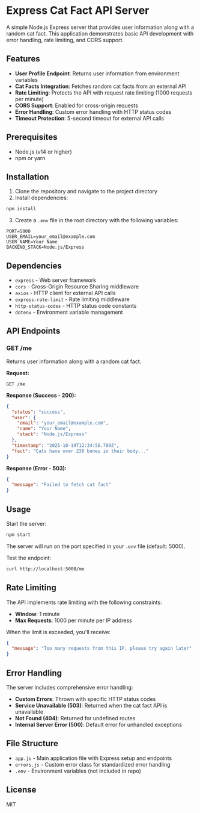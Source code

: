 # Express Cat Fact API Server

A simple Node.js Express server that provides user information along with a random cat fact. This application demonstrates basic API development with error handling, rate limiting, and CORS support.

## Features

- **User Profile Endpoint**: Returns user information from environment variables
- **Cat Facts Integration**: Fetches random cat facts from an external API
- **Rate Limiting**: Protects the API with request rate limiting (1000 requests per minute)
- **CORS Support**: Enabled for cross-origin requests
- **Error Handling**: Custom error handling with HTTP status codes
- **Timeout Protection**: 5-second timeout for external API calls

## Prerequisites

- Node.js (v14 or higher)
- npm or yarn

## Installation

1. Clone the repository and navigate to the project directory
2. Install dependencies:
```bash
npm install
```

3. Create a `.env` file in the root directory with the following variables:
```env
PORT=5000
USER_EMAIL=your_email@example.com
USER_NAME=Your Name
BACKEND_STACK=Node.js/Express
```

## Dependencies

- `express` - Web server framework
- `cors` - Cross-Origin Resource Sharing middleware
- `axios` - HTTP client for external API calls
- `express-rate-limit` - Rate limiting middleware
- `http-status-codes` - HTTP status code constants
- `dotenv` - Environment variable management

## API Endpoints

### GET /me

Returns user information along with a random cat fact.

**Request:**
```
GET /me
```

**Response (Success - 200):**
```json
{
  "status": "success",
  "user": {
    "email": "your_email@example.com",
    "name": "Your Name",
    "stack": "Node.js/Express"
  },
  "timestamp": "2025-10-19T12:34:56.789Z",
  "fact": "Cats have over 230 bones in their body..."
}
```

**Response (Error - 503):**
```json
{
  "message": "Failed to fetch cat fact"
}
```

## Usage

Start the server:
```bash
npm start
```

The server will run on the port specified in your `.env` file (default: 5000).

Test the endpoint:
```bash
curl http://localhost:5000/me
```

## Rate Limiting

The API implements rate limiting with the following constraints:
- **Window**: 1 minute
- **Max Requests**: 1000 per minute per IP address

When the limit is exceeded, you'll receive:
```json
{
  "message": "Too many requests from this IP, please try again later"
}
```

## Error Handling

The server includes comprehensive error handling:

- **Custom Errors**: Thrown with specific HTTP status codes
- **Service Unavailable (503)**: Returned when the cat fact API is unavailable
- **Not Found (404)**: Returned for undefined routes
- **Internal Server Error (500)**: Default error for unhandled exceptions

## File Structure

- `app.js` - Main application file with Express setup and endpoints
- `errors.js` - Custom error class for standardized error handling
- `.env` - Environment variables (not included in repo)

## License

MIT
